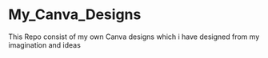 # My_Canva_Designs
This Repo consist of my own Canva designs which i have designed from my imagination and ideas
